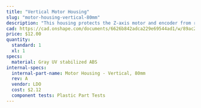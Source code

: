 ```yaml
---
title: "Vertical Motor Housing"
slug: "motor-housing-vertical-80mm"
description: "This housing protects the Z-axis motor and encoder from rain."
cad: https://cad.onshape.com/documents/6626b842adca229e69544ad1/w/89ac2637f82d915f22c2bcd0/e/3735a9474c0a2bdc12ed7548?renderMode=0&uiState=625db42bd22e17513bd9f5ff
price: $12.00
quantity:
  standard: 1
  xl: 1
specs:
  material: Gray UV stabilized ABS
internal-specs:
  internal-part-name: Motor Housing - Vertical, 80mm
  rev: A
  vendor: LDO
  cost: $2.12
  component tests: Plastic Part Tests
---
```

